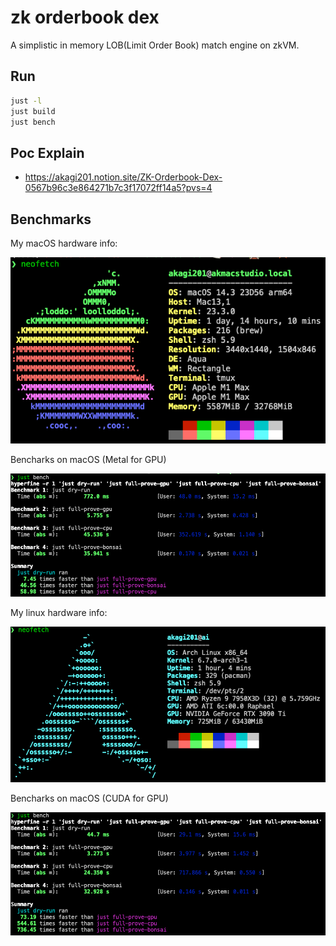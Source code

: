 # zk orderbook dex

A simplistic in memory LOB(Limit Order Book) match engine on zkVM.

## Run

```sh
just -l
just build
just bench
```

## Poc Explain

* <https://akagi201.notion.site/ZK-Orderbook-Dex-0567b96c3e864271b7c3f17072ff14a5?pvs=4>

## Benchmarks

My macOS hardware info:

![macos_info](assets/macos_info.png)

Bencharks on macOS (Metal for GPU)

![match_on_macos](assets/match_on_macos.png)

My linux hardware info:

![linux_info](assets/linux_info.png)

Bencharks on macOS (CUDA for GPU)

![match_on_linux](assets/match_on_linux.png)
